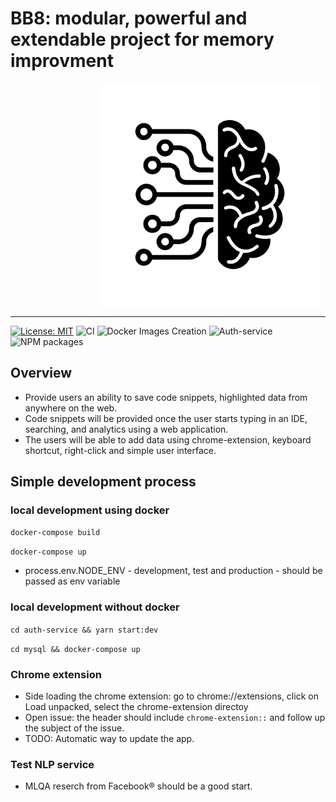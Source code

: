 # BB8: modular, powerful and extendable project for memory improvment

<img alt="brain-backup" style="margin-left: 28%" src="logo.png" width="356px">


* * *
[![License: MIT](https://img.shields.io/badge/License-MIT-yellow.svg)](https://opensource.org/licenses/MIT)
![CI](https://github.com/BrainBackup/code-snippet/workflows/CI/badge.svg?branch=master)
![Docker Images Creation](https://github.com/BrainBackup/code-snippet/workflows/Docker%20Image%20CI/badge.svg?branch=master)
![Auth-service](https://github.com/BrainBackup/bb8/workflows/Auth-service/badge.svg)
![NPM packages](https://github.com/BrainBackup/bb8/workflows/NPM%20packages/badge.svg)

## Overview

* Provide users an ability to save code snippets, highlighted data from anywhere on the web.
* Code snippets will be provided once the user starts typing in an IDE, searching, and analytics using a web application.
* The users will be able to add data using chrome-extension, keyboard shortcut, right-click and simple user interface.

## Simple development process

### local development using docker

`docker-compose build`

`docker-compose up`

* process.env.NODE_ENV  - development, test and production - should be passed as env variable

### local development without docker

`cd auth-service && yarn start:dev`

`cd mysql && docker-compose up`

### Chrome extension

* Side loading the chrome extension: go to chrome://extensions, click on Load unpacked, select the chrome-extension directoy
* Open issue: the header should include `chrome-extension::` and follow up the subject of the issue.
* TODO: Automatic way to update the app.

### Test NLP service

* MLQA reserch from Facebook® should be a good start.
